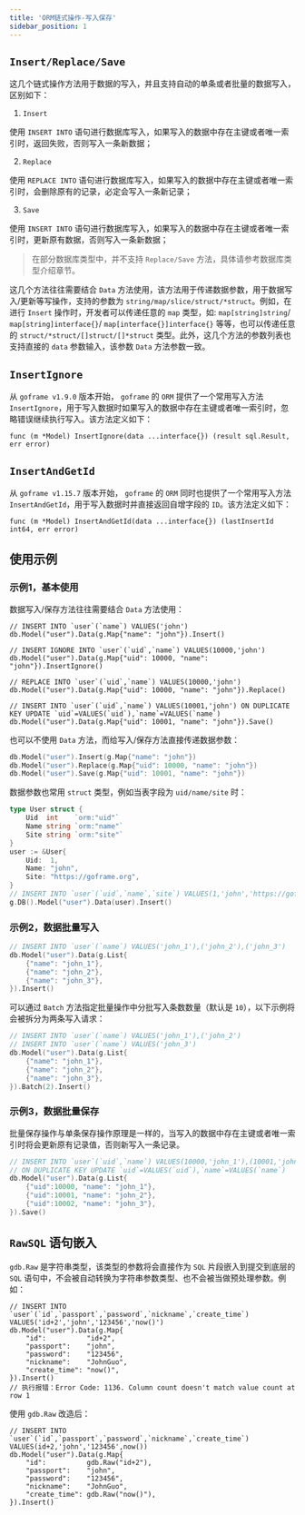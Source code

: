 ```yaml
---
title: 'ORM链式操作-写入保存'
sidebar_position: 1
---
```


## `Insert/Replace/Save`

这几个链式操作方法用于数据的写入，并且支持自动的单条或者批量的数据写入，区别如下：

1. `Insert`

使用 `INSERT INTO` 语句进行数据库写入，如果写入的数据中存在主键或者唯一索引时，返回失败，否则写入一条新数据；

2. `Replace`

使用 `REPLACE INTO` 语句进行数据库写入，如果写入的数据中存在主键或者唯一索引时，会删除原有的记录，必定会写入一条新记录；

3. `Save`

使用 `INSERT INTO` 语句进行数据库写入，如果写入的数据中存在主键或者唯一索引时，更新原有数据，否则写入一条新数据；


> 在部分数据库类型中，并不支持 `Replace/Save` 方法，具体请参考数据库类型介绍章节。

这几个方法往往需要结合 `Data` 方法使用，该方法用于传递数据参数，用于数据写入/更新等写操作，支持的参数为 `string/map/slice/struct/*struct`。例如，在进行 `Insert` 操作时，开发者可以传递任意的 `map` 类型，如: `map[string]string`/ `map[string]interface{}`/ `map[interface{}]interface{}` 等等，也可以传递任意的 `struct/*struct/[]struct/[]*struct` 类型。此外，这几个方法的参数列表也支持直接的 `data` 参数输入，该参数 `Data` 方法参数一致。

## `InsertIgnore`

从 `goframe v1.9.0` 版本开始， `goframe` 的 `ORM` 提供了一个常用写入方法 `InsertIgnore`，用于写入数据时如果写入的数据中存在主键或者唯一索引时，忽略错误继续执行写入。该方法定义如下：

```
func (m *Model) InsertIgnore(data ...interface{}) (result sql.Result, err error)
```

## `InsertAndGetId`

从 `goframe v1.15.7` 版本开始， `goframe` 的 `ORM` 同时也提供了一个常用写入方法 `InsertAndGetId`，用于写入数据时并直接返回自增字段的 `ID`。该方法定义如下：

```
func (m *Model) InsertAndGetId(data ...interface{}) (lastInsertId int64, err error)
```

## 使用示例

### 示例1，基本使用

数据写入/保存方法往往需要结合 `Data` 方法使用：

```
// INSERT INTO `user`(`name`) VALUES('john')
db.Model("user").Data(g.Map{"name": "john"}).Insert()

// INSERT IGNORE INTO `user`(`uid`,`name`) VALUES(10000,'john')
db.Model("user").Data(g.Map{"uid": 10000, "name": "john"}).InsertIgnore()

// REPLACE INTO `user`(`uid`,`name`) VALUES(10000,'john')
db.Model("user").Data(g.Map{"uid": 10000, "name": "john"}).Replace()

// INSERT INTO `user`(`uid`,`name`) VALUES(10001,'john') ON DUPLICATE KEY UPDATE `uid`=VALUES(`uid`),`name`=VALUES(`name`)
db.Model("user").Data(g.Map{"uid": 10001, "name": "john"}).Save()
```

也可以不使用 `Data` 方法，而给写入/保存方法直接传递数据参数：

```  go
db.Model("user").Insert(g.Map{"name": "john"})
db.Model("user").Replace(g.Map{"uid": 10000, "name": "john"})
db.Model("user").Save(g.Map{"uid": 10001, "name": "john"})

```

数据参数也常用 `
          struct
        ` 类型，例如当表字段为 `
          uid/name/site
        ` 时：

```  go
type User struct {
    Uid  int    `orm:"uid"`
    Name string `orm:"name"`
    Site string `orm:"site"`
}
user := &User{
    Uid:  1,
    Name: "john",
    Site: "https://goframe.org",
}
// INSERT INTO `user`(`uid`,`name`,`site`) VALUES(1,'john','https://goframe.org')
g.DB().Model("user").Data(user).Insert()

```

### 示例2，数据批量写入

```  go
// INSERT INTO `user`(`name`) VALUES('john_1'),('john_2'),('john_3')
db.Model("user").Data(g.List{
    {"name": "john_1"},
    {"name": "john_2"},
    {"name": "john_3"},
}).Insert()

```

可以通过 `Batch` 方法指定批量操作中分批写入条数数量（默认是 `10`），以下示例将会被拆分为两条写入请求：

```  go
// INSERT INTO `user`(`name`) VALUES('john_1'),('john_2')
// INSERT INTO `user`(`name`) VALUES('john_3')
db.Model("user").Data(g.List{
    {"name": "john_1"},
    {"name": "john_2"},
    {"name": "john_3"},
}).Batch(2).Insert()

```

### 示例3，数据批量保存

批量保存操作与单条保存操作原理是一样的，当写入的数据中存在主键或者唯一索引时将会更新原有记录值，否则新写入一条记录。

```  go
// INSERT INTO `user`(`uid`,`name`) VALUES(10000,'john_1'),(10001,'john_2'),(10002,'john_3')
// ON DUPLICATE KEY UPDATE `uid`=VALUES(`uid`),`name`=VALUES(`name`)
db.Model("user").Data(g.List{
    {"uid":10000, "name": "john_1"},
    {"uid":10001, "name": "john_2"},
    {"uid":10002, "name": "john_3"},
}).Save()

```

## `RawSQL` 语句嵌入

`gdb.Raw` 是字符串类型，该类型的参数将会直接作为 `SQL` 片段嵌入到提交到底层的 `SQL` 语句中，不会被自动转换为字符串参数类型、也不会被当做预处理参数。例如：

```
// INSERT INTO `user`(`id`,`passport`,`password`,`nickname`,`create_time`) VALUES('id+2','john','123456','now()')
db.Model("user").Data(g.Map{
	"id":          "id+2",
	"passport":    "john",
	"password":    "123456",
	"nickname":    "JohnGuo",
	"create_time": "now()",
}).Insert()
// 执行报错：Error Code: 1136. Column count doesn't match value count at row 1
```

使用 `gdb.Raw` 改造后：

```
// INSERT INTO `user`(`id`,`passport`,`password`,`nickname`,`create_time`) VALUES(id+2,'john','123456',now())
db.Model("user").Data(g.Map{
	"id":          gdb.Raw("id+2"),
	"passport":    "john",
	"password":    "123456",
	"nickname":    "JohnGuo",
	"create_time": gdb.Raw("now()"),
}).Insert()
```